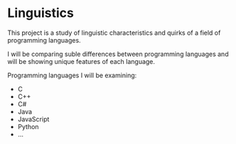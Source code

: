# Linguistics

This project is a study of linguistic characteristics and quirks of a field of programming languages.

I will be comparing suble differences between programming languages and will be showing unique features of each language.

Programming languages I will be examining:
- C
- C++
- C#
- Java
- JavaScript
- Python
- ...
